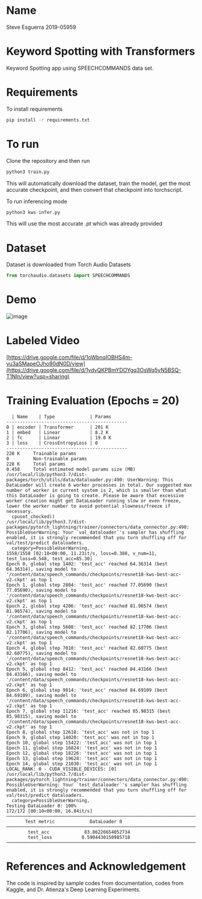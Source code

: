 # Name
Steve Esguerra
2019-05959

# Keyword Spotting with Transformers
Keyword Spotting app using SPEECHCOMMANDS data set.

# Requirements

To install requirements
```bash
pip install -r requirements.txt
```

# To run 

Clone the repository and then run 
```python
python3 train.py
```
This will automatically download the dataset, train the model, get the most accurate checkpoint, and then convert that checkpoint into torchscript.

To run inferencing mode
```python
python3 kws-infer.py
```
This will use the most accurate .pt which was already provided


# Dataset
Dataset is downloaded from Torch Audio Datasets

```python
from torchaudio.datasets import SPEECHCOMMANDS
```

# Demo

![image](https://user-images.githubusercontent.com/52521318/171010173-ffbf06e3-d754-46e4-9885-3ad4b83deea9.png)

# Labeled Video

[https://drive.google.com/file/d/1oWbnqIOBHS4m-vu3aSMapeOJho90dN0D/view](https://drive.google.com/file/d/1ydyQKPBmYDOYgq3OsWq5yN5BSQ-T1NIn/view?usp=sharing)

# Training Evaluation (Epochs = 20)

```
  | Name    | Type             | Params
---------------------------------------------
0 | encoder | Transformer      | 201 K 
1 | embed   | Linear           | 8.2 K 
2 | fc      | Linear           | 19.0 K
3 | loss    | CrossEntropyLoss | 0     
---------------------------------------------
228 K     Trainable params
0         Non-trainable params
228 K     Total params
0.458     Total estimated model params size (MB)
/usr/local/lib/python3.7/dist-packages/torch/utils/data/dataloader.py:490: UserWarning: This DataLoader will create 6 worker processes in total. Our suggested max number of worker in current system is 2, which is smaller than what this DataLoader is going to create. Please be aware that excessive worker creation might get DataLoader running slow or even freeze, lower the worker number to avoid potential slowness/freeze if necessary.
  cpuset_checked))
/usr/local/lib/python3.7/dist-packages/pytorch_lightning/trainer/connectors/data_connector.py:490: PossibleUserWarning: Your `val_dataloader`'s sampler has shuffling enabled, it is strongly recommended that you turn shuffling off for val/test/predict dataloaders.
  category=PossibleUserWarning,
1558/1558 [02:18<00:00, 11.23it/s, loss=0.388, v_num=11, test_loss=0.548, test_acc=85.30]
Epoch 0, global step 1402: 'test_acc' reached 64.36314 (best 64.36314), saving model to '/content/data/speech_commands/checkpoints/resnet18-kws-best-acc-v2.ckpt' as top 1
Epoch 1, global step 2804: 'test_acc' reached 77.05690 (best 77.05690), saving model to '/content/data/speech_commands/checkpoints/resnet18-kws-best-acc-v2.ckpt' as top 1
Epoch 2, global step 4206: 'test_acc' reached 81.96574 (best 81.96574), saving model to '/content/data/speech_commands/checkpoints/resnet18-kws-best-acc-v2.ckpt' as top 1
Epoch 3, global step 5608: 'test_acc' reached 82.17706 (best 82.17706), saving model to '/content/data/speech_commands/checkpoints/resnet18-kws-best-acc-v2.ckpt' as top 1
Epoch 4, global step 7010: 'test_acc' reached 82.60775 (best 82.60775), saving model to '/content/data/speech_commands/checkpoints/resnet18-kws-best-acc-v2.ckpt' as top 1
Epoch 5, global step 8412: 'test_acc' reached 84.43166 (best 84.43166), saving model to '/content/data/speech_commands/checkpoints/resnet18-kws-best-acc-v2.ckpt' as top 1
Epoch 6, global step 9814: 'test_acc' reached 84.69109 (best 84.69109), saving model to '/content/data/speech_commands/checkpoints/resnet18-kws-best-acc-v2.ckpt' as top 1
Epoch 7, global step 11216: 'test_acc' reached 85.98315 (best 85.98315), saving model to '/content/data/speech_commands/checkpoints/resnet18-kws-best-acc-v2.ckpt' as top 1
Epoch 8, global step 12618: 'test_acc' was not in top 1
Epoch 9, global step 14020: 'test_acc' was not in top 1
Epoch 10, global step 15422: 'test_acc' was not in top 1
Epoch 11, global step 16824: 'test_acc' was not in top 1
Epoch 12, global step 18226: 'test_acc' was not in top 1
Epoch 13, global step 19628: 'test_acc' was not in top 1
Epoch 14, global step 21030: 'test_acc' was not in top 1
LOCAL_RANK: 0 - CUDA_VISIBLE_DEVICES: [0]
/usr/local/lib/python3.7/dist-packages/pytorch_lightning/trainer/connectors/data_connector.py:490: PossibleUserWarning: Your `test_dataloader`'s sampler has shuffling enabled, it is strongly recommended that you turn shuffling off for val/test/predict dataloaders.
  category=PossibleUserWarning,
Testing DataLoader 0: 100%
172/172 [00:10<00:00, 16.84it/s]
────────────────────────────────────────────────────────────────────────────────────────────────────────────────────────
       Test metric             DataLoader 0
────────────────────────────────────────────────────────────────────────────────────────────────────────────────────────
        test_acc             83.86226654052734
        test_loss           0.5904430150985718
────────────────────────────────────────────────────────────────────────────────────────────────────────────────────────
```
 
# References and Acknowledgement
The code is inspired by sample codes from documentation, codes from Kaggle, and Dr. Atienza's Deep Learning Experiments.
